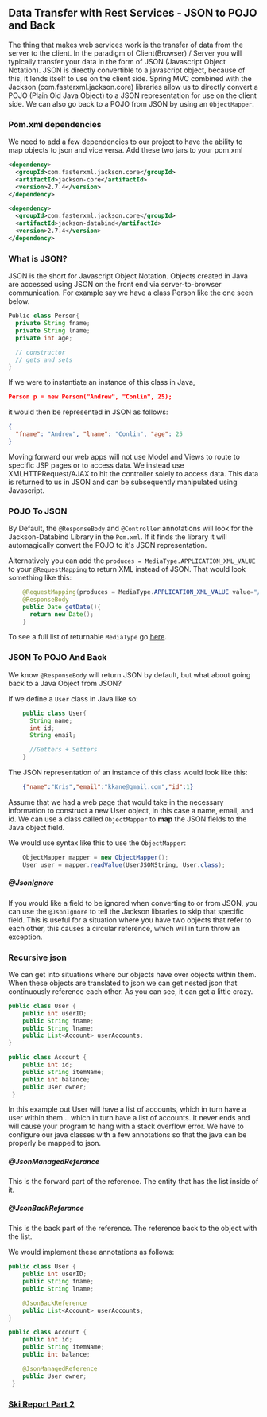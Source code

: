 ## Data Transfer with Rest Services - JSON to POJO and Back

The thing that makes web services work is the transfer of data from the server to the client. In the paradigm of Client(Browser) / Server you will typically transfer your data in the form of JSON (Javascript Object Notation). JSON is directly convertible to a javascript object, because of this, it lends itself to use on the client side. Spring MVC combined with the Jackson (com.fasterxml.jackson.core) libraries allow us to directly convert a POJO (Plain Old Java Object) to a JSON representation for use on the client side. We can also go back to a POJO from JSON by using an `ObjectMapper`.

### Pom.xml dependencies
We need to add a few dependencies to our project to have the ability to map objects to json and vice versa. Add these two jars to your pom.xml

```xml
<dependency>
  <groupId>com.fasterxml.jackson.core</groupId>
  <artifactId>jackson-core</artifactId>
  <version>2.7.4</version>
</dependency>

<dependency>
  <groupId>com.fasterxml.jackson.core</groupId>
  <artifactId>jackson-databind</artifactId>
  <version>2.7.4</version>
</dependency>
```

### What is JSON?
JSON is the short for Javascript Object Notation. Objects created in Java are accessed using JSON on the front end via server-to-browser communication. For example say we have a class Person like the one seen below.
```Java
Public class Person{
  private String fname;
  private String lname;
  private int age;

  // constructor
  // gets and sets
}
```
If we were to instantiate an instance of this class in Java,
```json
Person p = new Person("Andrew", "Conlin", 25);
```
it would then be represented in JSON as follows:
```json
{
  "fname": "Andrew", "lname": "Conlin", "age": 25
}
```

Moving forward our web apps will not use Model and Views to route to specific JSP pages or to access data. We instead use XMLHTTPRequest/AJAX to hit the controller solely to access data. This data is returned to us in JSON and can be subsequently manipulated using Javascript.

### POJO To JSON

By Default, the  `@ResponseBody` and `@Controller` annotations will look for the Jackson-Databind Library in the  `Pom.xml`. If it finds the library it will automagically convert the POJO to it's JSON representation.

Alternatively you can add the `produces = MediaType.APPLICATION_XML_VALUE` to your `@RequestMapping` to return XML instead of JSON. That would look something like this:
```Java
    @RequestMapping(produces = MediaType.APPLICATION_XML_VALUE value="/someMapping")
    @ResponseBody
    public Date getDate(){
      return new Date();
    }
```
To see a full list of returnable `MediaType` go [here](http://docs.oracle.com/javaee/7/api/javax/ws/rs/core/MediaType.html).

### JSON To POJO And Back

We know `@ResponseBody` will return JSON by default, but what about going back to a Java Object from JSON?

If we define a `User` class in Java like so:
```Java
    public class User{
      String name;
      int id;
      String email;

      //Getters + Setters
    }
```
The JSON representation of an instance of this class would look like this:
```json
    {"name":"Kris","email":"kkane@gmail.com","id":1}
```
Assume that we had a web page that would take in the necessary information to construct a new User object, in this case a name, email, and id. We can use a class called `ObjectMapper` to **map** the JSON fields to the Java object field.

We would use syntax like this to use the `ObjectMapper`:
```Java
    ObjectMapper mapper = new ObjectMapper();
    User user = mapper.readValue(UserJSONString, User.class);
```
##### @JsonIgnore

If you would like a field to be ignored when converting to or from JSON, you can use the `@JsonIgnore` to tell the Jackson libraries to skip that specific field. This is useful for a situation where you have two objects that refer to each other, this causes a circular reference, which will in turn throw an exception.

### Recursive json
We can get into situations where our objects have over objects within them. When these objects are translated to json we can get nested json that continuously reference each other. As you can see, it can get a little crazy.

```java
public class User {
    public int userID;
    public String fname;
    public String lname;
    public List<Account> userAccounts;
}

public class Account {
    public int id;
    public String itemName;
    public int balance;
    public User owner;
 }
 ```
 In this example out User will have a list of accounts, which in turn have a user within them... which in turn have a list of accounts. It never ends and will cause your program to hang with a stack overflow error. We have to configure our java classes with a few annotations so that the java can be properly be mapped to json.

##### @JsonManagedReferance
This is the forward part of the reference. The entity that has the list inside of it.

##### @JsonBackReferance
This is the back part of the reference. The reference back to the object with the list.

We would implement these annotations as follows:

```java
public class User {
    public int userID;
    public String fname;
    public String lname;

    @JsonBackReference
    public List<Account> userAccounts;
}

public class Account {
    public int id;
    public String itemName;
    public int balance;

    @JsonManagedReference
    public User owner;
 }
 ```
 
### [Ski Report Part 2](exercises/SkiReportPart2.md)

